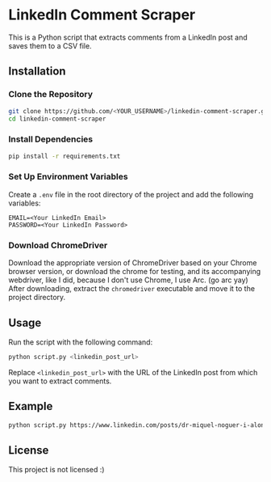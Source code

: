 # LinkedIn Comment Scraper

This is a Python script that extracts comments from a LinkedIn post and saves them to a CSV file.

## Installation

### Clone the Repository

```bash
git clone https://github.com/<YOUR_USERNAME>/linkedin-comment-scraper.git
cd linkedin-comment-scraper
```

### Install Dependencies

```bash
pip install -r requirements.txt
```

### Set Up Environment Variables

Create a `.env` file in the root directory of the project and add the following variables:

```
EMAIL=<Your LinkedIn Email>
PASSWORD=<Your LinkedIn Password>
```

### Download ChromeDriver

Download the appropriate version of ChromeDriver based on your Chrome browser version, or download the chrome for testing, and its accompanying webdriver, like I did, because I don't use Chrome, I use Arc. (go arc yay) After downloading, extract the `chromedriver` executable and move it to the project directory.

## Usage

Run the script with the following command:

```bash
python script.py <linkedin_post_url>
```

Replace `<linkedin_post_url>` with the URL of the LinkedIn post from which you want to extract comments.

## Example

```bash
python script.py https://www.linkedin.com/posts/dr-miquel-noguer-i-alonso-7242345_james-harris-simons-1938-may-10-2024-ugcPost-7194739148195278848-sffT/
```

## License

This project is not licensed :)
